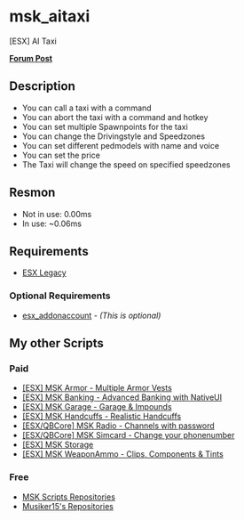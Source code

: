 # msk_aitaxi
[ESX] AI Taxi

**[Forum Post](https://forum.cfx.re/t/free-msk-ai-taxi/5257890)**

## Description
* You can call a taxi with a command
* You can abort the taxi with a command and hotkey
* You can set multiple Spawnpoints for the taxi
* You can change the Drivingstyle and Speedzones
* You can set different pedmodels with name and voice
* You can set the price
* The Taxi will change the speed on specified speedzones

## Resmon
* Not in use: 0.00ms
* In use: ~0.06ms

## Requirements
* [ESX Legacy](https://github.com/esx-framework/esx_core)

### Optional Requirements
* [esx_addonaccount](https://github.com/esx-framework/esx_addonaccount) - *(This is optional)*

## My other Scripts
### Paid
* [[ESX] MSK Armor - Multiple Armor Vests](https://forum.cfx.re/t/release-esx-armor-script-usable-armor-vests-status-will-be-saved-in-database-and-restore-after-relog/4812243)
* [[ESX] MSK Banking - Advanced Banking  with NativeUI](https://forum.cfx.re/t/esx-msk-bankingsystem-with-nativeui/4859560)
* [[ESX] MSK Garage - Garage & Impounds](https://forum.cfx.re/t/esx-msk-garage-and-impound/5122014)
* [[ESX] MSK Handcuffs - Realistic Handcuffs](https://forum.cfx.re/t/esx-msk-handcuffs-realistic-handcuffs/4885324)
* [[ESX/QBCore] MSK Radio - Channels with password](https://forum.cfx.re/t/esx-msk-radio/5237033)
* [[ESX/QBCore] MSK Simcard - Change your phonenumber](https://forum.cfx.re/t/release-esx-qbcore-usable-simcard/4847008)
* [[ESX] MSK Storage](https://forum.cfx.re/t/esx-msk-storage/5252155)
* [[ESX] MSK WeaponAmmo - Clips, Components & Tints](https://forum.cfx.re/t/release-esx-weapon-ammunition-with-clips-components-tints/4793783)

### Free
* [MSK Scripts Repositories](https://github.com/MSK-Scripts)
* [Musiker15's Repositories](https://github.com/Musiker15)